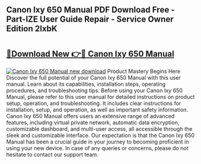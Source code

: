 ## Canon Ixy 650 Manual PDF Download Free - Part-lZE User Guide Repair - Service Owner Edition 2lxbK

# <h2><a href="http://bc36839.oget.top/?id=Canon+Ixy+650+Manual">🔗Download New 👉🔴 Canon Ixy 650 Manual</a></h2>

[![Canon Ixy 650 Manual new download](https://i.imgur.com/5g1atiW.png)](http://bc36839.oget.top/?id=Canon+Ixy+650+Manual)
Product Mastery Begins Here Discover the full potential of your Canon Ixy 650 Manual with this user manual. Learn about its capabilities, installation steps, operating procedures, and troubleshooting tips. Before using your Canon Ixy 650 Manual, please refer to this user manual for detailed instructions on product setup, operation, and troubleshooting. It includes clear instructions for installation, setup, and operation, as well as important safety information. Canon Ixy 650 Manual offers users an extensive range of advanced features, including virtual private network, automatic data encryption, customizable dashboard, and multi-user access, all accessible through the sleek and customizable interface. Our expectation is that the Canon Ixy 650 Manual has been a crucial guide in your journey to becoming proficient in using your new device. In case of any queries or concerns, please do not hesitate to contact our support team.
